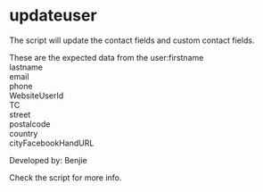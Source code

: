 # updateuser

The script will update the contact fields and custom contact fields.

These are the expected data from the user:firstname\
                                            lastname\
                                            email\
                                            phone\
                                            WebsiteUserId\
                                            TC\
                                            street\
                                            postalcode\
                                            country\
                                            cityFacebookHandURL
                             
 Developed by: Benjie
 
 Check the script for more info.
          
